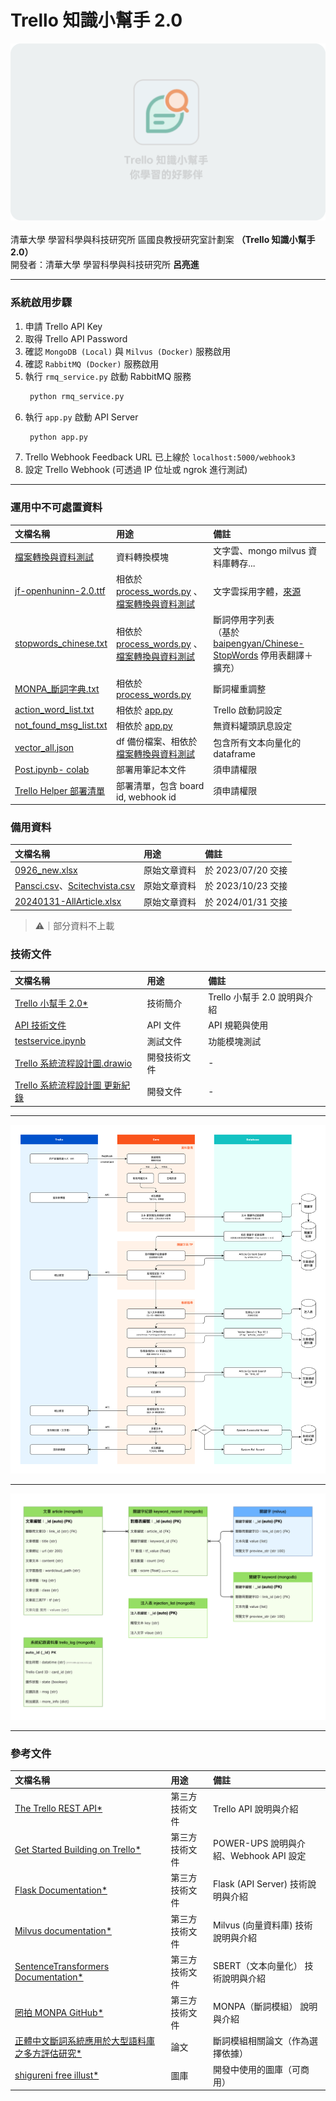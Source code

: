 # Trello 知識小幫手 2.0
![Cover of plan](./static/cover/cover.png)
<br><br>清華大學 學習科學與科技研究所 區國良教授研究室計劃案 **（Trello 知識小幫手 2.0）** <br>開發者：清華大學 學習科學與科技研究所 **呂亮進**


---
### 系統啟用步驟
1. 申請 Trello API Key
2. 取得 Trello API Password
3. 確認 `MongoDB (Local)` 與 `Milvus (Docker)` 服務啟用
4. 確認 `RabbitMQ (Docker)` 服務啟用
5. 執行 `rmq_service.py` 啟動 RabbitMQ 服務
   ``` python
    python rmq_service.py
   ```
6. 執行 `app.py` 啟動 API Server
   ``` python
    python app.py
   ```
7. Trello Webhook Feedback URL 已上線於 `localhost:5000/webhook3`
8. 設定 Trello Webhook (可透過 IP 位址或 ngrok 進行測試)
   

---
### 運用中不可處置資料
| 文檔名稱 | 用途 | 備註 |
| :--- | :--- | :--- |
| [檔案轉換與資料測試](./docs/檔案轉換與資料測試) | 資料轉換模塊 | 文字雲、mongo milvus 資料庫轉存... |
| [jf-openhuninn-2.0.ttf](./static/others/jf-openhuninn-2.0.ttf) |  相依於 [process_words.py](./toolbox/process_words.py) 、 [檔案轉換與資料測試](./docs/檔案轉換與資料測試) | 文字雲採用字體，[來源](https://justfont.com/huninn/) |
| [stopwords_chinese.txt](./setting/stopwords_chinese.txt) | 相依於 [process_words.py](./toolbox/process_words.py) 、 [檔案轉換與資料測試](./docs/檔案轉換與資料測試) | 斷詞停用字列表<br>（基於 [baipengyan/Chinese-StopWords](https://github.com/baipengyan/Chinese-StopWords/blob/master/ChineseStopWords.txt) 停用表翻譯＋擴充） |
| [MONPA_斷詞字典.txt](./setting/MONPA_斷詞字典.txt) | 相依於 [process_words.py](./toolbox/process_words.py) | 斷詞權重調整 |
| [action_word_list.txt](./setting/action_word_list.txt) | 相依於 [app.py](./app.py) | Trello 啟動詞設定 |
| [not_found_msg_list.txt](./setting/not_found_msg_list.txt) | 相依於 [app.py](./app.py) | 無資料罐頭訊息設定 |
| [vector_all.json](./docs/backup/vector_all.json) |  df 備份檔案、相依於 [檔案轉換與資料測試](./docs/檔案轉換與資料測試) | 包含所有文本向量化的 dataframe |
| [Post.ipynb- colab](https://colab.research.google.com/drive/1LX8n4HB-GEFX9aWn60nsdrU9yUvvqNmd?usp=drive_link) | 部署用筆記本文件 | 須申請權限 |
| [Trello Helper 部署清單](https://docs.google.com/spreadsheets/d/1aijNun9tFA1iyUcvc5q8sN-xQnVlfSumsZDI_oDR_Kg/edit?usp=drive_link) | 部署清單，包含 board id, webhook id | 須申請權限 |

### 備用資料
| 文檔名稱 | 用途 | 備註 |
| :--- | :--- | :--- |
| [0926_new.xlsx](./docs/文章原始資料/0926_new.xlsx) |  原始文章資料 | 於 2023/07/20 交接 |
| [Pansci.csv](./docs/文章原始資料/Pansci.csv)、[Scitechvista.csv](./docs/文章原始資料/Scitechvista.csv) |  原始文章資料 | 於 2023/10/23 交接 |
| [20240131-AllArticle.xlsx](./docs/文章原始資料/20240131-AllArticle.xlsx) |  原始文章資料 | 於 2024/01/31 交接 |

> ⚠｜部分資料不上載

### 技術文件
| 文檔名稱 | 用途 | 備註 |
| :--- | :--- | :--- |
| [Trello 小幫手 2.0*](https://www.canva.com/design/DAFpubaReH0/Yxxx9ETMI7shWic20NYheA/view) |  技術簡介 | Trello 小幫手 2.0 說明與介紹 |
| [API 技術文件](./docs/開發文本資料/api.md) |  API 文件 | API 規範與使用 |
| [testservice.ipynb](./testservice.ipynb) |  測試文件 | 功能模塊測試 |
| [Trello 系統流程設計圖.drawio](./docs/開發文本資料/Trello%20系統流程設計圖.drawio) |  開發技術文件 | - |
| [Trello 系統流程設計圖 更新紀錄](./docs/開發文本資料/update.md) |  開發文件 | - |

---

![System WorkFlow](./docs/開發文本資料/Trello%20系統流程設計圖v3.0-WorkFlow.png)

---

![System ER Model](./docs/開發文本資料/Trello%20系統流程設計圖v3.0-ER%20Model.png)

---

### 參考文件
| 文檔名稱 | 用途 | 備註 |
| :--- | :--- | :--- |
| [The Trello REST API*](https://developer.atlassian.com/cloud/trello/rest/api-group-cards/#api-cards-id-put) | 第三方技術文件 | Trello API 說明與介紹 |
| [Get Started Building on Trello*](https://developer.atlassian.com/cloud/trello/) | 第三方技術文件 | POWER-UPS 說明與介紹、Webhook API 設定 |
| [Flask Documentation*](https://flask.palletsprojects.com/en/2.3.x/quickstart/) | 第三方技術文件 | Flask (API Server) 技術說明與介紹 |
| [Milvus documentation*](https://milvus.io/docs) | 第三方技術文件 | Milvus (向量資料庫) 技術說明與介紹 |
| [SentenceTransformers Documentation*](https://www.sbert.net/index.html) | 第三方技術文件 | SBERT（文本向量化） 技術說明與介紹 |
| [罔拍 MONPA GitHub*](https://github.com/monpa-team/monpa) | 第三方技術文件 | MONPA（斷詞模組） 說明與介紹 |
| [正體中文斷詞系統應用於大型語料庫之多方評估研究*](https://aclanthology.org/2022.rocling-1.24.pdf) | 論文 | 斷詞模組相關論文（作為選擇依據） |
| [shigureni free illust*](https://www.shigureni.com/) | 圖庫 | 開發中使用的圖庫（可商用） |



